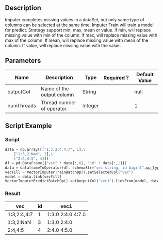 ## Description
Imputer completes missing values in a dataSet, but only same type of columns can be selected at the same time.
 Imputer Train will train a model for predict.
 Strategy support min, max, mean or value.
 If min, will replace missing value with min of the column.
 If max, will replace missing value with max of the column.
 If mean, will replace missing value with mean of the column.
 If value, will replace missing value with the value.

## Parameters
| Name | Description | Type | Required？ | Default Value |
| --- | --- | --- | --- | --- |
| outputCol | Name of the output column | String |  | null |
| numThreads | Thread number of operator. | Integer |  | 1 |

## Script Example

### Script
``` python
data = np.array([["1:3,2:4,4:7", 1],\
    ["1:3,2:NaN", 3],\
    ["2:4,4:5", 4]])
df = pd.DataFrame({"vec" : data[:,0], "id" : data[:,1]})
data = dataframeToOperator(df, schemaStr="vec string, id bigint",op_type="batch")
vecFill = VectorImputerTrainBatchOp().setSelectedCol("vec")
model = data.link(vecFill)
VectorImputerPredictBatchOp().setOutputCol("vec1").linkFrom(model, data).collectToDataframe()
```
### Result


| vec         | id   | vec1              |
| ----------- | ---- | ----------------- |
| 1:3,2:4,4:7 | 1    | 1:3.0 2:4.0 4:7.0 |
| 1:3,2:NaN   | 3    | 1:3.0 2:4.0       |
| 2:4,4:5     | 4    | 2:4.0 4:5.0       |
